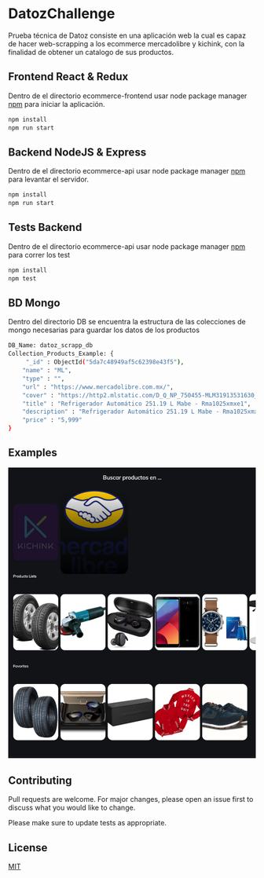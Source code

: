 # DatozChallenge

Prueba técnica de Datoz consiste en una aplicación web la cual es capaz de hacer web-scrapping a los ecommerce mercadolibre y kichink, con la finalidad de obtener un catalogo de sus productos. 

## Frontend React & Redux
Dentro de el directorio ecommerce-frontend usar node package manager [npm](https://www.npmjs.com/) para iniciar la aplicación.
```bash
npm install
npm run start
```


## Backend NodeJS & Express
Dentro de el directorio ecommerce-api usar node package manager [npm](https://www.npmjs.com/) para levantar el servidor.

```bash
npm install 
npm run start
```
## Tests Backend

Dentro de el directorio ecommerce-api usar node package manager [npm](https://www.npmjs.com/) para correr los test

```bash
npm install 
npm test
```

## BD Mongo
Dentro del directorio DB se encuentra la estructura de las colecciones de mongo necesarias para guardar los datos de los productos

```bash
DB_Name: datoz_scrapp_db 
Collection_Products_Example: {
     "_id" : ObjectId("5da7c48949af5c62398e43f5"), 
    "name" : "ML", 
    "type" : "", 
    "url" : "https://www.mercadolibre.com.mx/", 
    "cover" : "https://http2.mlstatic.com/D_Q_NP_750455-MLM31913531630_082019-AB.jpg", 
    "title" : "Refrigerador Automático 251.19 L Mabe - Rma1025xmxe1", 
    "description" : "Refrigerador Automático 251.19 L Mabe - Rma1025xmxe1", 
    "price" : "5,999"
}

```

## Examples
![alt text](https://github.com/davidduran94/DatozChallenge/blob/Development/ecommerce-frontend/public/examples/img1.png)


## Contributing
Pull requests are welcome. For major changes, please open an issue first to discuss what you would like to change.

Please make sure to update tests as appropriate.

## License
[MIT](https://choosealicense.com/licenses/mit/)